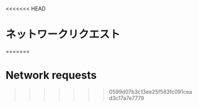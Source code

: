 
<<<<<<< HEAD
# ネットワークリクエスト
=======
# Network requests
>>>>>>> 0599d07b3c13ee25f583fc091cead3c17a7e7779
